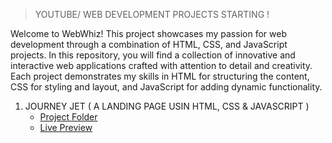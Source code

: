 > YOUTUBE/  WEB DEVELOPMENT PROJECTS STARTING !

Welcome to WebWhiz! This project showcases my passion for web development through a combination of HTML, CSS, and JavaScript projects. In this repository, you will find a collection of innovative and interactive web applications crafted with attention to detail and creativity. Each project demonstrates my skills in HTML for structuring the content, CSS for styling and layout, and JavaScript for adding dynamic functionality.

1. JOURNEY JET ( A LANDING PAGE USIN HTML, CSS & JAVASCRIPT )
   - [Project Folder]()
   - [Live Preview]()
